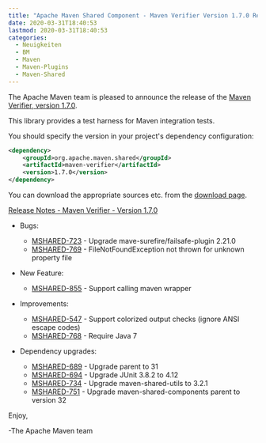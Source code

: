 ```yaml
---
title: "Apache Maven Shared Component - Maven Verifier Version 1.7.0 Released"
date: 2020-03-31T18:40:53
lastmod: 2020-03-31T18:40:53
categories:
  - Neuigkeiten
  - BM
  - Maven
  - Maven-Plugins
  - Maven-Shared
---
```

The Apache Maven team is pleased to announce the release of the 
[Maven Verifier, version 1.7.0](https://maven.apache.org/shared/maven-verifier/).

This library provides a test harness for Maven integration tests.

You should specify the version in your project's dependency configuration:

```xml
<dependency>
    <groupId>org.apache.maven.shared</groupId>
    <artifactId>maven-verifier</artifactId>
    <version>1.7.0</version>
</dependency>
```

You can download the appropriate sources etc. from the [download page][download-page].
 
<!-- more -->

[Release Notes - Maven Verifier - Version 1.7.0][release-notes]

* Bugs:

  * [MSHARED-723](https://issues.apache.org/jira/browse/MSHARED-723) - Upgrade mave-surefire/failsafe-plugin 2.21.0
  * [MSHARED-769](https://issues.apache.org/jira/browse/MSHARED-769) - FileNotFoundException not thrown for unknown property file

* New Feature:

  * [MSHARED-855](https://issues.apache.org/jira/browse/MSHARED-855) - Support calling maven wrapper

* Improvements:

  * [MSHARED-547](https://issues.apache.org/jira/browse/MSHARED-547) - Support colorized output checks (ignore ANSI escape codes)
  * [MSHARED-768](https://issues.apache.org/jira/browse/MSHARED-768) - Require Java 7

* Dependency upgrades:

  * [MSHARED-689](https://issues.apache.org/jira/browse/MSHARED-689) - Upgrade parent to 31
  * [MSHARED-694](https://issues.apache.org/jira/browse/MSHARED-694) - Upgrade JUnit 3.8.2 to 4.12
  * [MSHARED-734](https://issues.apache.org/jira/browse/MSHARED-734) - Upgrade maven-shared-utils to 3.2.1
  * [MSHARED-751](https://issues.apache.org/jira/browse/MSHARED-751) - Upgrade maven-shared-components parent to version 32
 
Enjoy,

-The Apache Maven team

[download-page]: https://maven.apache.org/shared/maven-verifier/download.html
[release-notes]: https://issues.apache.org/jira/secure/ReleaseNote.jspa?projectId=12317922&version=12332949
